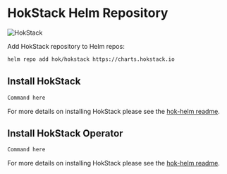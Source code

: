 # HokStack Helm Repository

![HokStack](https://raw.githubusercontent.com/hokstack/hok-helm/master/images/cover.png)

Add HokStack repository to Helm repos:

```bash
helm repo add hok/hokstack https://charts.hokstack.io
```

## Install HokStack

```bash
Command here
```

For more details on installing HokStack please see the [hok-helm readme](https://github.com/hokstack/hok-helm/blob/master/README.md).

## Install HokStack Operator

```bash
Command here
```
For more details on installing HokStack please see the [hok-helm readme](https://github.com/hokstack/hok-helm/blob/master/README.md).
